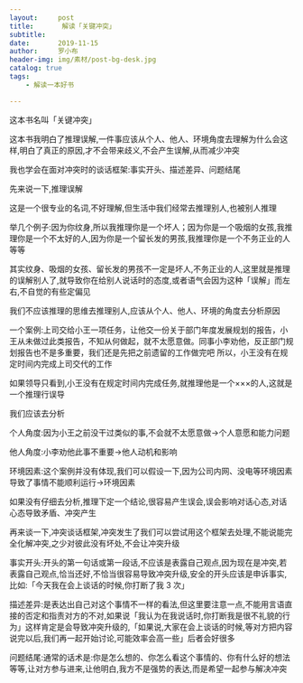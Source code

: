```yaml
---
layout:     post
title:       解读「关键冲突」
subtitle:   
date:       2019-11-15
author:     罗小布
header-img: img/素材/post-bg-desk.jpg
catalog: true
tags:
    - 解读一本好书

---
```






这本书名叫「关键冲突」

这本书我明白了推理误解,一件事应该从个人、他人、环境角度去理解为什么会这样,明白了真正的原因,才不会带来歧义,不会产生误解,从而减少冲突

我也学会在面对冲突时的谈话框架:事实开头、描述差异、问题结尾

先来说一下,推理误解

这是一个很专业的名词,不好理解,但生活中我们经常去推理别人,也被别人推理

举几个例子:因为你纹身,所以我推理你是一个坏人；因为你是一个吸烟的女孩,我推理你是一个不太好的人,因为你是一个留长发的男孩,我推理你是一个不务正业的人等等

其实纹身、吸烟的女孩、留长发的男孩不一定是坏人,不务正业的人,这里就是推理的误解别人了,就导致你在给别人说话时的态度,或者语气会因为这种「误解」而左右,不自觉的有些定偏见

我们不应该推理的思维去推理别人,应该从个人、他人、环境的角度去分析原因

一个案例:上司交给小王一项任务，让他交一份关于部门年度发展规划的报告，小王从未做过此类报告，不知从何做起，就不太愿意做。同事小李劝他，反正部门规划报告也不是多重要，我们还是先把之前遗留的工作做完吧 所以，小王没有在规定时间内完成上司交代的工作

如果领导只看到,小王没有在规定时间内完成任务,就推理他是一个×××的人,这就是一个推理行误导

我们应该去分析

个人角度:因为小王之前没干过类似的事,不会就不太愿意做→个人意愿和能力问题

他人角度:小李劝他此事不重要→他人动机和影响

环境因素:这个案例并没有体现,我们可以假设一下,因为公司内网、没电等环境因素导致了事情不能顺利运行→环境因素

如果没有仔细去分析,推理下定一个结论,很容易产生误会,误会影响对话心态,对话心态导致矛盾、冲突产生

再来谈一下,冲突谈话框架,冲突发生了我们可以尝试用这个框架去处理,不能说能完全化解冲突,之少对彼此没有坏处,不会让冲突升级

事实开头:开头的第一句话或第一段话,不应该是表露自己观点,因为现在是冲突,若表露自己观点,恰当还好,不恰当很容易导致冲突升级,安全的开头应该是申诉事实,比如:「今天我在会上谈话的时候,你打断了我 3 次」

描述差异:是表达出自己对这个事情不一样的看法,但这里要注意一点,不能用言语直接的否定和指责对方的不对,如果说「我认为在我说话时,你打断我是很不礼貌的行为」这样肯定是会导致冲突升级的,「如果说,大家在会上谈话的时候,等对方把内容说完以后,我们再一起开始讨论,可能效率会高一些」后者会好很多

问题结尾:通常的话术是:你是怎么想的、你怎么看这个事情的、你有什么好的想法等等,让对方参与进来,让他明白,我方不是强势的表达,而是希望一起参与解决冲突







